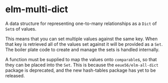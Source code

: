 # elm-multi-dict

A data structure for representing one-to-many relationships as a `Dict` of `Set`s of
values.

This means that you can set multiple values against the same key. When that key is retrieved
all of the values set against it will be provided as a `Set`. The boiler plate code to create
and manage the sets is handled internally.

A function must be supplied to map the values onto `comparable`s, so that they can be placed
into the `Set`. This is because the `eeue56/elm-all-dict` package is deprecated, and the new
hash-tables package has yet to be released.
